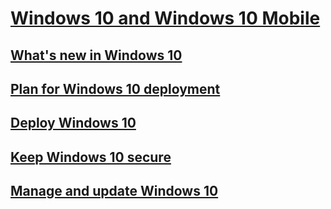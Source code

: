 # [Windows 10 and Windows 10 Mobile](index.md)
## [What's new in Windows 10](whats-new/index.md)
## [Plan for Windows 10 deployment](plan/index.md)
## [Deploy Windows 10](deploy/index.md)
## [Keep Windows 10 secure](keep-secure/index.md)
## [Manage and update Windows 10](manage/index.md)